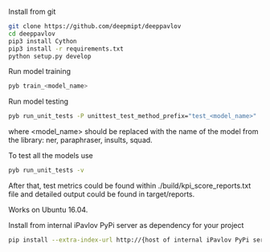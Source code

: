 Install from git
```sh
git clone https://github.com/deepmipt/deeppavlov
cd deeppavlov
pip3 install Cython
pip3 install -r requirements.txt
python setup.py develop
```

Run model training
```sh
pyb train_<model_name>
```
Run model testing
```sh
pyb run_unit_tests -P unittest_test_method_prefix="test_<model_name>"
```
where <model_name> should be replaced with the name of the model from the library: ner, paraphraser, insults, squad.

To test all the models use
```sh
pyb run_unit_tests -v
```
After that, test metrics could be found within ./build/kpi_score_reports.txt file and detailed output could be found in target/reports.

Works on Ubuntu 16.04.

Install from internal iPavlov PyPi server as dependency for your project
```sh
pip install --extra-index-url http://{host of internal iPavlov PyPi server}:{port}/ --trusted-host {host of internal iPavlov PyPi server} deeppavlov```

